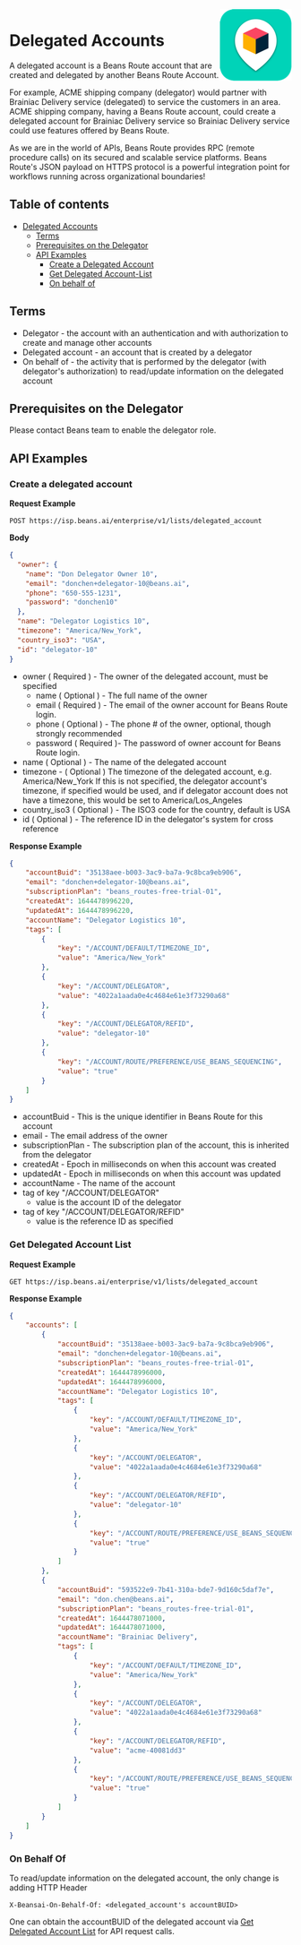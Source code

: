 

<img src="../../assets/images/beans-128x128.png" align="right" />

# Delegated Accounts

A delegated account is a Beans Route account that are created and delegated by another Beans Route Account.

For example, ACME shipping company (delegator) would partner with Brainiac Delivery service (delegated) to service the customers in an area. ACME shipping company, having a Beans Route account, could create a delegated account for Brainiac Delivery service so Brainiac Delivery service could use features offered by Beans Route.

As we are in the world of APIs, Beans Route provides RPC (remote procedure calls) on its secured and scalable service platforms. Beans Route's JSON payload on HTTPS protocol is a powerful integration point for workflows running across organizational boundaries!



## Table of contents

- [Delegated Accounts](#delegated-accounts)
  - [Terms](#terms)
  - [Prerequisites on the Delegator](#prerequisites-on-the-delegator)
  - [API Examples](#api-examples)
    - [Create a Delegated Account](#create-a-delegated-account)
    - [Get Delegated Account-List](#get-delegated-account-list)
    - [On behalf of](#on-behalf-of)



## Terms

- Delegator - the account with an authentication and with authorization to create and manage other accounts
- Delegated account - an account that is created by a delegator
- On behalf of - the activity that is performed by the delegator (with delegator's authorization) to read/update information on the delegated account



## Prerequisites on the Delegator

Please contact Beans team to enable the delegator role.



## API Examples

### Create a delegated account

**Request Example**

```
POST https://isp.beans.ai/enterprise/v1/lists/delegated_account
```

**Body**

```json
{
  "owner": {
    "name": "Don Delegator Owner 10",
    "email": "donchen+delegator-10@beans.ai",
    "phone": "650-555-1231",
    "password": "donchen10"
  },
  "name": "Delegator Logistics 10",
  "timezone": "America/New_York",
  "country_iso3": "USA",
  "id": "delegator-10"
}
```

- owner ( Required ) - The owner of the delegated account, must be specified
  - name ( Optional ) - The full name of the owner
  - email ( Required ) - The email of the owner account for Beans Route login.
  - phone ( Optional ) - The phone # of the owner, optional, though strongly recommended
  - password ( Required )- The password of owner account for Beans Route login.
- name ( Optional ) - The name of the delegated account
- timezone - ( Optional )
  The timezone of the delegated account, e.g. America/New_York
  If this is not specified, the delegator account's timezone, if specified would be used, 
  and if delegator account does not have a timezone, this would be set to America/Los_Angeles
- country_iso3 ( Optional ) - The ISO3 code for the country, default is USA
- id ( Optional ) - The reference ID in the delegator's system for cross reference

**Response Example**

```json
{
    "accountBuid": "35138aee-b003-3ac9-ba7a-9c8bca9eb906",
    "email": "donchen+delegator-10@beans.ai",
    "subscriptionPlan": "beans_routes-free-trial-01",
    "createdAt": 1644478996220,
    "updatedAt": 1644478996220,
    "accountName": "Delegator Logistics 10",
    "tags": [
        {
            "key": "/ACCOUNT/DEFAULT/TIMEZONE_ID",
            "value": "America/New_York"
        },
        {
            "key": "/ACCOUNT/DELEGATOR",
            "value": "4022a1aada0e4c4684e61e3f73290a68"
        },
        {
            "key": "/ACCOUNT/DELEGATOR/REFID",
            "value": "delegator-10"
        },
        {
            "key": "/ACCOUNT/ROUTE/PREFERENCE/USE_BEANS_SEQUENCING",
            "value": "true"
        }
    ]
}
```

- accountBuid - This is the unique identifier in Beans Route for this account
- email - The email address of the owner
- subscriptionPlan - The subscription plan of the account, this is inherited from the delegator
- createdAt - Epoch in milliseconds on when this account was created
- updatedAt - Epoch in milliseconds on when this account was updated
- accountName - The name of the account
- tag of key "/ACCOUNT/DELEGATOR"
  - value is the account ID of the delegator
- tag of key "/ACCOUNT/DELEGATOR/REFID"
  - value is the reference ID as specified



### Get Delegated Account List

**Request Example**

```
GET https://isp.beans.ai/enterprise/v1/lists/delegated_account
```

**Response Example**

```json
{
    "accounts": [
        {
            "accountBuid": "35138aee-b003-3ac9-ba7a-9c8bca9eb906",
            "email": "donchen+delegator-10@beans.ai",
            "subscriptionPlan": "beans_routes-free-trial-01",
            "createdAt": 1644478996000,
            "updatedAt": 1644478996000,
            "accountName": "Delegator Logistics 10",
            "tags": [
                {
                    "key": "/ACCOUNT/DEFAULT/TIMEZONE_ID",
                    "value": "America/New_York"
                },
                {
                    "key": "/ACCOUNT/DELEGATOR",
                    "value": "4022a1aada0e4c4684e61e3f73290a68"
                },
                {
                    "key": "/ACCOUNT/DELEGATOR/REFID",
                    "value": "delegator-10"
                },
                {
                    "key": "/ACCOUNT/ROUTE/PREFERENCE/USE_BEANS_SEQUENCING",
                    "value": "true"
                }
            ]
        },
        {
            "accountBuid": "593522e9-7b41-310a-bde7-9d160c5daf7e",
            "email": "don.chen@beans.ai",
            "subscriptionPlan": "beans_routes-free-trial-01",
            "createdAt": 1644478071000,
            "updatedAt": 1644478071000,
            "accountName": "Brainiac Delivery",
            "tags": [
                {
                    "key": "/ACCOUNT/DEFAULT/TIMEZONE_ID",
                    "value": "America/New_York"
                },
                {
                    "key": "/ACCOUNT/DELEGATOR",
                    "value": "4022a1aada0e4c4684e61e3f73290a68"
                },
                {
                    "key": "/ACCOUNT/DELEGATOR/REFID",
                    "value": "acme-40081dd3"
                },
                {
                    "key": "/ACCOUNT/ROUTE/PREFERENCE/USE_BEANS_SEQUENCING",
                    "value": "true"
                }
            ]
        }
    ]
}
```



### On Behalf Of

To read/update information on the delegated account, the only change is adding HTTP Header

```
X-Beansai-On-Behalf-Of: <delegated_account's accountBUID>
```

One can obtain the accountBUID of the delegated account via [Get Delegated Account List](#get-delegated-account-list) for API request calls.

